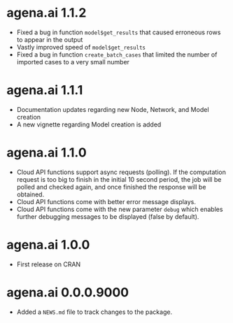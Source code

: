 # agena.ai 1.1.2

* Fixed a bug in function `model$get_results` that caused erroneous rows to appear in the output
* Vastly improved speed of `model$get_results`
* Fixed a bug in function `create_batch_cases` that limited the number of imported cases to a very small number

# agena.ai 1.1.1

* Documentation updates regarding new Node, Network, and Model creation
* A new vignette regarding Model creation is added

# agena.ai 1.1.0

* Cloud API functions support async requests (polling). If the computation request is too big to finish in the initial 10 second period, the job will be polled and checked again, and once finished the response will be obtained.
* Cloud API functions come with better error message displays.
* Cloud API functions come with the new parameter `debug` which enables further debugging messages to be displayed (false by default).

# agena.ai 1.0.0

* First release on CRAN

# agena.ai 0.0.0.9000

* Added a `NEWS.md` file to track changes to the package.

